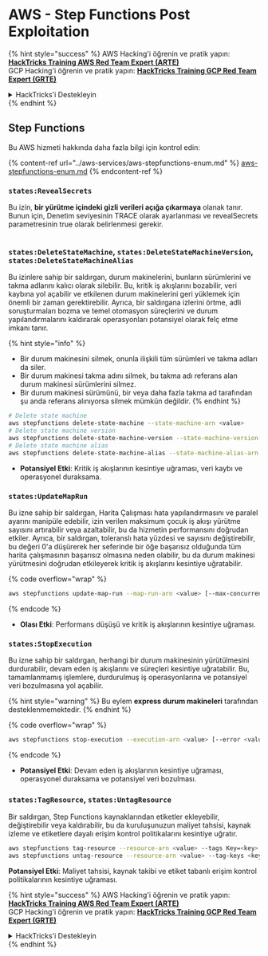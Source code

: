 # AWS - Step Functions Post Exploitation

{% hint style="success" %}
AWS Hacking'i öğrenin ve pratik yapın:<img src="../../../.gitbook/assets/image (1).png" alt="" data-size="line">[**HackTricks Training AWS Red Team Expert (ARTE)**](https://training.hacktricks.xyz/courses/arte)<img src="../../../.gitbook/assets/image (1).png" alt="" data-size="line">\
GCP Hacking'i öğrenin ve pratik yapın: <img src="../../../.gitbook/assets/image (2).png" alt="" data-size="line">[**HackTricks Training GCP Red Team Expert (GRTE)**<img src="../../../.gitbook/assets/image (2).png" alt="" data-size="line">](https://training.hacktricks.xyz/courses/grte)

<details>

<summary>HackTricks'i Destekleyin</summary>

* [**abonelik planlarını**](https://github.com/sponsors/carlospolop) kontrol edin!
* **💬 [**Discord grubuna**](https://discord.gg/hRep4RUj7f) veya [**telegram grubuna**](https://t.me/peass) katılın ya da **Twitter'da** 🐦 [**@hacktricks\_live**](https://twitter.com/hacktricks\_live)** bizi takip edin.**
* **Hacking ipuçlarını paylaşmak için** [**HackTricks**](https://github.com/carlospolop/hacktricks) ve [**HackTricks Cloud**](https://github.com/carlospolop/hacktricks-cloud) github reposuna PR gönderin.

</details>
{% endhint %}

## Step Functions

Bu AWS hizmeti hakkında daha fazla bilgi için kontrol edin:

{% content-ref url="../aws-services/aws-stepfunctions-enum.md" %}
[aws-stepfunctions-enum.md](../aws-services/aws-stepfunctions-enum.md)
{% endcontent-ref %}

### `states:RevealSecrets`

Bu izin, **bir yürütme içindeki gizli verileri açığa çıkarmaya** olanak tanır. Bunun için, Denetim seviyesinin TRACE olarak ayarlanması ve revealSecrets parametresinin true olarak belirlenmesi gerekir.

<figure><img src="../../../.gitbook/assets/image (348).png" alt=""><figcaption></figcaption></figure>

### `states:DeleteStateMachine`, `states:DeleteStateMachineVersion`, `states:DeleteStateMachineAlias`

Bu izinlere sahip bir saldırgan, durum makinelerini, bunların sürümlerini ve takma adlarını kalıcı olarak silebilir. Bu, kritik iş akışlarını bozabilir, veri kaybına yol açabilir ve etkilenen durum makinelerini geri yüklemek için önemli bir zaman gerektirebilir. Ayrıca, bir saldırgana izlerini örtme, adli soruşturmaları bozma ve temel otomasyon süreçlerini ve durum yapılandırmalarını kaldırarak operasyonları potansiyel olarak felç etme imkanı tanır.

{% hint style="info" %}
* Bir durum makinesini silmek, onunla ilişkili tüm sürümleri ve takma adları da siler.
* Bir durum makinesi takma adını silmek, bu takma adı referans alan durum makinesi sürümlerini silmez.
* Bir durum makinesi sürümünü, bir veya daha fazla takma ad tarafından şu anda referans alınıyorsa silmek mümkün değildir.
{% endhint %}
```bash
# Delete state machine
aws stepfunctions delete-state-machine --state-machine-arn <value>
# Delete state machine version
aws stepfunctions delete-state-machine-version --state-machine-version-arn <value>
# Delete state machine alias
aws stepfunctions delete-state-machine-alias --state-machine-alias-arn <value>
```
* **Potansiyel Etki**: Kritik iş akışlarının kesintiye uğraması, veri kaybı ve operasyonel duraksama.

### `states:UpdateMapRun`

Bu izne sahip bir saldırgan, Harita Çalışması hata yapılandırmasını ve paralel ayarını manipüle edebilir, izin verilen maksimum çocuk iş akışı yürütme sayısını artırabilir veya azaltabilir, bu da hizmetin performansını doğrudan etkiler. Ayrıca, bir saldırgan, toleranslı hata yüzdesi ve sayısını değiştirebilir, bu değeri 0'a düşürerek her seferinde bir öğe başarısız olduğunda tüm harita çalışmasının başarısız olmasına neden olabilir, bu da durum makinesi yürütmesini doğrudan etkileyerek kritik iş akışlarını kesintiye uğratabilir. 

{% code overflow="wrap" %}
```bash
aws stepfunctions update-map-run --map-run-arn <value> [--max-concurrency <value>] [--tolerated-failure-percentage <value>] [--tolerated-failure-count <value>]
```
{% endcode %}

* **Olası Etki**: Performans düşüşü ve kritik iş akışlarının kesintiye uğraması.

### `states:StopExecution`

Bu izne sahip bir saldırgan, herhangi bir durum makinesinin yürütülmesini durdurabilir, devam eden iş akışlarını ve süreçleri kesintiye uğratabilir. Bu, tamamlanmamış işlemlere, durdurulmuş iş operasyonlarına ve potansiyel veri bozulmasına yol açabilir.

{% hint style="warning" %}
Bu eylem **express durum makineleri** tarafından desteklenmemektedir.
{% endhint %}

{% code overflow="wrap" %}
```bash
aws stepfunctions stop-execution --execution-arn <value> [--error <value>] [--cause <value>]
```
{% endcode %}

* **Potansiyel Etki**: Devam eden iş akışlarının kesintiye uğraması, operasyonel duraksama ve potansiyel veri bozulması.

### `states:TagResource`, `states:UntagResource`

Bir saldırgan, Step Functions kaynaklarından etiketler ekleyebilir, değiştirebilir veya kaldırabilir, bu da kuruluşunuzun maliyet tahsisi, kaynak izleme ve etiketlere dayalı erişim kontrol politikalarını kesintiye uğratır.
```bash
aws stepfunctions tag-resource --resource-arn <value> --tags Key=<key>,Value=<value>
aws stepfunctions untag-resource --resource-arn <value> --tag-keys <key>
```
**Potansiyel Etki**: Maliyet tahsisi, kaynak takibi ve etiket tabanlı erişim kontrol politikalarının kesintiye uğraması.

{% hint style="success" %}
AWS Hacking'i öğrenin ve pratik yapın:<img src="../../../.gitbook/assets/image (1).png" alt="" data-size="line">[**HackTricks Training AWS Red Team Expert (ARTE)**](https://training.hacktricks.xyz/courses/arte)<img src="../../../.gitbook/assets/image (1).png" alt="" data-size="line">\
GCP Hacking'i öğrenin ve pratik yapın: <img src="../../../.gitbook/assets/image (2).png" alt="" data-size="line">[**HackTricks Training GCP Red Team Expert (GRTE)**<img src="../../../.gitbook/assets/image (2).png" alt="" data-size="line">](https://training.hacktricks.xyz/courses/grte)

<details>

<summary>HackTricks'i Destekleyin</summary>

* [**abonelik planlarını**](https://github.com/sponsors/carlospolop) kontrol edin!
* **💬 [**Discord grubuna**](https://discord.gg/hRep4RUj7f) veya [**telegram grubuna**](https://t.me/peass) katılın ya da **Twitter'da** bizi **takip edin** 🐦 [**@hacktricks\_live**](https://twitter.com/hacktricks\_live)**.**
* **Hacking ipuçlarını paylaşmak için** [**HackTricks**](https://github.com/carlospolop/hacktricks) ve [**HackTricks Cloud**](https://github.com/carlospolop/hacktricks-cloud) github reposuna PR gönderin.

</details>
{% endhint %}

